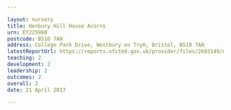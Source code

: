 ```yaml
---

layout: nursery
title: Henbury Hill House Acorns
urn: EY225980
postcode: BS10 7AN
address: College Park Drive, Westbury on Trym, Bristol, BS10 7AN
latestReportUrl: https://reports.ofsted.gov.uk/provider/files/2683149/urn/EY225980.pdf
teaching: 2
development: 2
leadership: 2
outcomes: 2
overall: 2
date: 21 April 2017

---
```

